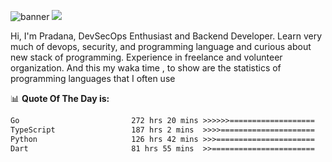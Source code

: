 ![banner](.github/banner-profile.jpeg)
<img src="https://user-images.githubusercontent.com/73097560/115834477-dbab4500-a447-11eb-908a-139a6edaec5c.gif"></p>

Hi, I'm Pradana, DevSecOps Enthusiast and Backend Developer. Learn very much of devops, security, and programming language and curious about new stack of programming. Experience in freelance and volunteer organization. And this my waka time , to show are the statistics of programming languages that I often use

📊 **Quote Of The Day is:**
<!--START_SECTION:waka-->

```txt
Go                         272 hrs 20 mins >>>>>>===================   24.41 %
TypeScript                 187 hrs 2 mins  >>>>=====================   16.76 %
Python                     126 hrs 42 mins >>>======================   11.36 %
Dart                       81 hrs 55 mins  >>=======================   07.34 %
```

<!--END_SECTION:waka-->
